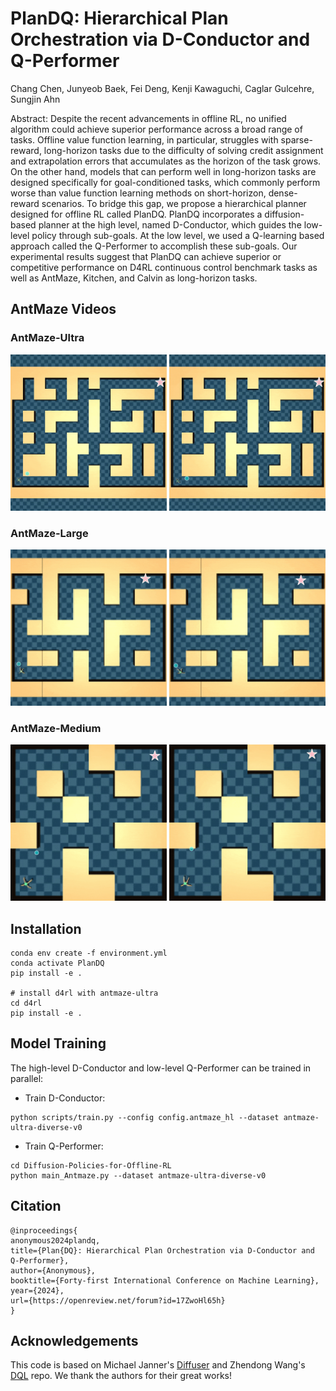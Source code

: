 # PlanDQ: Hierarchical Plan Orchestration via D-Conductor and Q-Performer
Chang Chen, Junyeob Baek, Fei Deng, Kenji Kawaguchi, Caglar Gulcehre, Sungjin Ahn

Abstract: Despite the recent advancements in offline RL, no unified algorithm could achieve superior performance across a broad range of tasks. Offline value function learning, in particular, struggles with sparse-reward, long-horizon tasks due to the difficulty of solving credit assignment and extrapolation errors that accumulates as the horizon of the task grows. On the other hand, models that can perform well in long-horizon tasks are designed specifically for goal-conditioned tasks, which commonly perform worse than value function learning methods on short-horizon, dense-reward scenarios. To bridge this gap, we propose a hierarchical planner designed for offline RL called PlanDQ. PlanDQ incorporates a diffusion-based planner at the high level, named D-Conductor, which guides the low-level policy through sub-goals. At the low level, we used a Q-learning based approach called the Q-Performer to accomplish these sub-goals. Our experimental results suggest that PlanDQ can achieve superior or competitive performance on D4RL continuous control benchmark tasks as well as AntMaze, Kitchen, and Calvin as long-horizon tasks.

## AntMaze Videos

### AntMaze-Ultra
<p float="left">
<img src="https://github.com/changchencc/PlanDQ/blob/antmaze/videos/antmaze_ultra/ultra_sample_1.gif" height="250" width="250"/>
<img src="https://github.com/changchencc/PlanDQ/blob/antmaze/videos/antmaze_ultra/ultra_sample_2.gif" height="250" width="250"/>
</p>

### AntMaze-Large
<p float="left">
<img src="https://github.com/changchencc/PlanDQ/blob/antmaze/videos/antmaze_large/large_sample_1.gif"  height="250" width="250"/>
<img src="https://github.com/changchencc/PlanDQ/blob/antmaze/videos/antmaze_large/large_sample_2.gif"  height="250" width="250"/>
</p>

### AntMaze-Medium
<p float="left">
<img src="https://github.com/changchencc/PlanDQ/blob/antmaze/videos/antmaze_medium/medium_sample_1.gif" height="250" width="250"/>
<img src="https://github.com/changchencc/PlanDQ/blob/antmaze/videos/antmaze_medium/medium_sample_2.gif"  height="250" width="250"/>
</p>


## Installation

```
conda env create -f environment.yml
conda activate PlanDQ
pip install -e .

# install d4rl with antmaze-ultra
cd d4rl
pip install -e .
```


## Model Training

The high-level D-Conductor and low-level Q-Performer can be trained in parallel:
- Train D-Conductor:
```
python scripts/train.py --config config.antmaze_hl --dataset antmaze-ultra-diverse-v0
```
- Train Q-Performer:
 ```
cd Diffusion-Policies-for-Offline-RL
python main_Antmaze.py --dataset antmaze-ultra-diverse-v0
```


## Citation
```
@inproceedings{
anonymous2024plandq,
title={Plan{DQ}: Hierarchical Plan Orchestration via D-Conductor and Q-Performer},
author={Anonymous},
booktitle={Forty-first International Conference on Machine Learning},
year={2024},
url={https://openreview.net/forum?id=17ZwoHl65h}
}
```

## Acknowledgements
This code is based on Michael Janner's [Diffuser](https://github.com/jannerm/diffuser) and Zhendong Wang's [DQL](https://github.com/Zhendong-Wang/Diffusion-Policies-for-Offline-RL) repo. We thank the authors for their great works!
